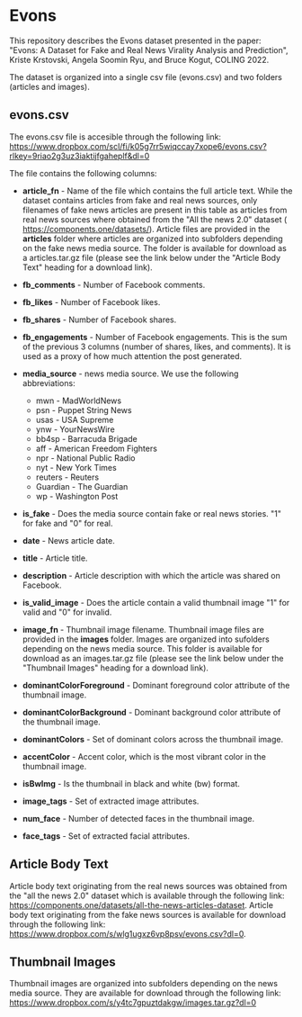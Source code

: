 # Evons
This repository describes the Evons dataset presented in the paper:  
"Evons: A Dataset for Fake and Real News Virality Analysis and Prediction", Kriste Krstovski, Angela Soomin Ryu, and Bruce Kogut, COLING 2022.  

The dataset is organized into a single csv file (evons.csv) and two folders (articles and images).  

## evons.csv ##
The evons.csv file is accesible through the following link:  
https://www.dropbox.com/scl/fi/k05g7rr5wiqccay7xope6/evons.csv?rlkey=9riao2g3uz3iaktijfgaheplf&dl=0

The file contains the following columns:
- **article_fn** -  Name of the file which contains the full article text. While the dataset contains articles from fake and real news sources, only filenames of fake news articles are present in this table as articles from real news sources where obtained from the "All the news 2.0" dataset (
https://components.one/datasets/).
Article files are provided in the **articles** folder where articles are organized into subfolders depending on the fake news media source. The folder is available for download as a articles.tar.gz file (please see the link below under the "Article Body Text" heading for a download link). 

- **fb_comments** - Number of Facebook comments.
- **fb_likes** - Number of Facebook likes.
- **fb_shares** - Number of Facebook shares.
- **fb_engagements** - Number of Facebook engagements. This is the sum of the previous 3 columns (number of shares, likes, and comments). It is used as a proxy of how much attention the post generated.
- **media_source** - news media source. We use the following abbreviations:
  - mwn - MadWorldNews
  - psn - Puppet String News
  - usas - USA Supreme
  - ynw - YourNewsWire
  - bb4sp - Barracuda Brigade
  - aff - American Freedom Fighters
  - npr - National Public Radio
  - nyt - New York Times
  - reuters -  Reuters
  - Guardian - The Guardian
  - wp - Washington Post 
- **is_fake** - Does the media source contain fake or real news stories. "1" for fake and "0" for real. 
- **date** - News article date. 
- **title** - Article title.
- **description** - Article description with which the article was shared on Facebook.
- **is_valid_image** - Does the article contain a valid thumbnail image "1" for valid and "0" for invalid.
- **image_fn** - Thumbnail image filename. Thumbnail image files are provided in the **images** folder. Images are organized into sufolders depending on the news media source. This folder is available for download as an images.tar.gz file (please see the link below under the "Thumbnail Images" heading for a download link). 
- **dominantColorForeground** - Dominant foreground color attribute of the thumbnail image. 
- **dominantColorBackground** - Dominant background color attribute of the thumbnail image. 
- **dominantColors** - Set of dominant colors across the thumbnail image. 
- **accentColor** - Accent color, which is the most vibrant color in the thumbnail image.
- **isBwImg** - Is the thumbnail in black and white (bw) format. 
- **image_tags** - Set of extracted image attributes. 
- **num_face** - Number of detected faces in the thumbnail image. 
- **face_tags** - Set of extracted facial attributes. 

## Article Body Text ##
Article body text originating from the real news sources was obtained from the "all the news 2.0" dataset which is available through the following link:
https://components.one/datasets/all-the-news-articles-dataset. 
Article body text originating from the fake news sources is available for download through the following link:  
https://www.dropbox.com/s/wlg1ugxz6vp8psv/evons.csv?dl=0. 

## Thumbnail Images ##
Thumbnail images are organized into subfolders depending on the news media source. They are available for download through the following link:
https://www.dropbox.com/s/y4tc7gpuztdakgw/images.tar.gz?dl=0
